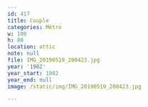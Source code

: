 ```yaml
---
id: 417
title: Couple
categories: Métro
w: 100
h: 80
location: attic
note: null
file: IMG_20190519_200423.jpg
year: '1982'
year_start: 1982
year_end: null
image: /static/img/IMG_20190519_200423.jpg

---
```

